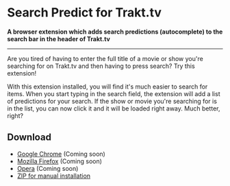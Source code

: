 # Search Predict for Trakt.tv
**A browser extension which adds search predictions (autocomplete) to the search bar in the header of Trakt.tv**

---

Are you tired of having to enter the full title of a movie or show you're searching for on Trakt.tv and then having to press search? Try this extension!

With this extension installed, you will find it's much easier to search for items. When you start typing in the search field, the extension will add a list of predictions for your search. If the show or movie you're searching for is in the list, you can now click it and it will be loaded right away. Much better, right?

## Download
- [Google Chrome](https://chrome.google.com/webstore/detail/aelihdggbimbhmgnjghphaliainkknid) (Coming soon)
- [Mozilla Firefox](https://addons.mozilla.org/nl/firefox/addon/search-predict-for-trakt-tv/) (Coming soon)
- [Opera](https://addons.opera.com/nl/extensions/details/search-predict-for-trakttv/) (Coming soon)
- [ZIP for manual installation](https://github.com/FreekBes/trakt_search_predict/archive/master.zip)

